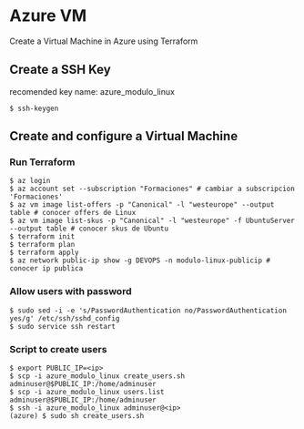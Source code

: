 # Azure VM

Create a Virtual Machine in Azure using Terraform

## Create a SSH Key

recomended key name: azure_modulo_linux

~~~
$ ssh-keygen
~~~

## Create and configure a Virtual Machine

### Run Terraform
~~~
$ az login
$ az account set --subscription "Formaciones" # cambiar a subscripcion 'Formaciones'
$ az vm image list-offers -p "Canonical" -l "westeurope" --output table # conocer offers de Linux
$ az vm image list-skus -p "Canonical" -l "westeurope" -f UbuntuServer --output table # conocer skus de Ubuntu
$ terraform init
$ terraform plan
$ terraform apply
$ az network public-ip show -g DEVOPS -n modulo-linux-publicip # conocer ip publica
~~~

### Allow users with password
~~~
$ sudo sed -i -e 's/PasswordAuthentication no/PasswordAuthentication yes/g' /etc/ssh/sshd_config
$ sudo service ssh restart
~~~

### Script to create users
~~~
$ export PUBLIC_IP=<ip>
$ scp -i azure_modulo_linux create_users.sh adminuser@$PUBLIC_IP:/home/adminuser
$ scp -i azure_modulo_linux users.list adminuser@$PUBLIC_IP:/home/adminuser
$ ssh -i azure_modulo_linux adminuser@<ip>
(azure) $ sudo sh create_users.sh
~~~
